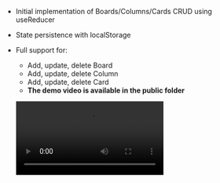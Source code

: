 - Initial implementation of Boards/Columns/Cards CRUD using useReducer
- State persistence with localStorage
- Full support for:

  - Add, update, delete Board
  - Add, update, delete Column
  - Add, update, delete Card
  - **The demo video is available in the public folder**

  <video controls src="/public/demo-crud.mp4" title="Title"></video>
